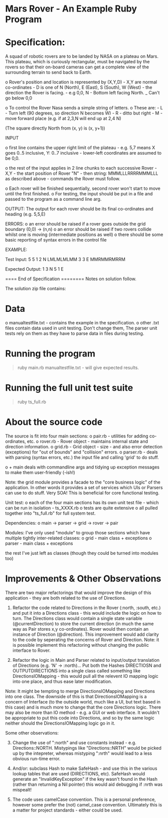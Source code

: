 # Mars Rover - An Example Ruby Program


Specification:
==============
A squad of robotic rovers are to be landed by NASA on a plateau on Mars.
This plateau, which is curiously rectangular, must be navigated by the
rovers so that their on-board cameras can get a complete view of the
surrounding terrain to send back to Earth.

o Rover's position and location is represented by (X,Y,D)
	- X,Y are normal co-ordinates
	- D is one of N (North), E (East), S (South), W (West) - the direction the Rover is facing.
	- e.g 0,0, N - Bottom left facing North.
	_ Can't go below 0,0

o To control the Rover Nasa sends a simple string of letters. 
o These are:
	- L - Turn left (90 degrees, so direction N becomes W)
	- R - ditto but right
	- M - move forward place (e.g. if at 2,3,N will end up at 2,4 N)


(The square directly North from (x, y) is (x, y+1))


INPUT

o first line contains the upper right limit of the plateau 
	- e.g. 5,7 means X goes 0..5 inclusive, Y: 0..7 inclusive
	- lower-left coordinates are assumed to be 0,0.

o the rest of the input applies in 2 line chunks to each successive Rover
	- X,Y - the start position of Rover "N"
	- then string: MMMLLLRRRRMMMLLL as described above - commands the Rover must follow.


o Each rover will be finished sequentially, second rover won't start to move until the first finished.
o For testing, the input should be put in a file and passed to the program as a command line arg.


OUTPUT:
The output for each rover should be its final co-ordinates and heading (e.g. 5,5,E)

ERRORS:
o an error should be raised if a rover goes outside the grid boundary (0,0) -> (n,n)
o an error should be raised if two rovers collide whilst one is moving (intermediate positions as well)
o there should be some basic reporting of syntax errors in the control file


EXAMPLE:

Test Input:
5 5
1 2 N
LMLMLMLMM
3 3 E
MMRMMRMRRM

Expected Output:
1 3 N
5 1 E

==== End of Specification ======== Notes on solution follow.

The solution zip file contains:


Data
====
o manualtestfile.txt - contains the example in the specification.
o other .txt files contain data used in unit testing. Don't change them, The parser unit tests rely on them as they have to parse data in files during testing.

Running the program
===================
> ruby main.rb manualtestfile.txt - will give expected results.

Running the full unit test suite
=================================
> ruby ts_full.rb

About the source code
======================
The source is fit into four main sections:
o pair.rb - utilities for adding co-ordinates, etc.
o rover.rb - Rover object - maintains internal state and direction information.
o grid.rb - Grid object - size - and also error detection (exceptions) for "out of bounds" and "collision" errors.
o parser.rb - deals with parsing (syntax errors, etc.) the input file and calling 'grid' to do stuff.

o + main deals with commandline args and tidying up exception messages to make them user-friendly (-ish!)

Note: the grid module provides a facade to the "core business logic" of the application. In other words it provides a set of services which UIs or Parsers can use to do stuff. Very SOA! This is beneficial for core functional testing.

Unit test:
o each of the four main sections has its own unit test file - which can be run in isolation - ts_XXXX.rb
o tests are quite extensive
o all pulled together into "ts_full.rb" for full system test.

Dependencies:
o main -> parser -> grid -> rover -> pair

Modules:
I've only used "module" to group those sections which have multiple tightly inter-related classes:
o grid - main class + exceptions
o parser - main class + exceptions


the rest I've just left as classes (though they could be turned into modules too)

Improvements & Other Observations
=================================

There are two major refactorings that would improve the design of this application - they are both related to the use of Directions.

1. Refactor the code related to Directions in the Rover (:north, :south, etc.) and put it into a Directions class - this would include the logic on how to turn. The Directions class would contain a single state variable (@currentDirection) to store the current direction (in much the same way as Pair stores x,y co-ordinates). Rover would then contain an instance of Direction (@direction). This improvement would add clarity to the code by seperating the concerns of Rover and Direction. Note: it is possible implement this refactoring without changing the public interface to Rover.

2. Refactor the logic in Main and Parser related to input/output translation of Directions (e.g. 'N' -> :north)... Put both the Hashes DIRECTIOSN and OUTPUTDIRECTIONS into a single class called something like DirectionsIOMapping - this would pull all the relevent IO mapping logic into one place, and thus ease later modification.

Note: It might be tempting to merge DirectionsIOMapping and Directions into one class. The downside of this is that DirectionsIOMapping is a concern of Interface (to the outside world, much like a UI, but text based in this case) and is much more to change that the core Directions logic. There may also be more than IO method - e.g. a GUI or web interface. It wouldn't be appropriate to put this code into Directions, and so by the same logic neither should the DirectionsIOMapping logic go in it.

Some other observations:

3. Change the use of ":north" and use constants instead - e.g. Directions::NORTH. Mistypings like "Directions::NRTH" would be picked up by the intepreter, whereas mistyping ":nrth" would lead to a less obvious run-time error.

4. And/or: subclass Hash to make SafeHash - and use this in the various lookup tables that are used (DIRECTIONS, etc). SafeHash would generate an "InvalidKeyException" if the key wasn't found in the Hash (rather than returning a Nil pointer) this would aid debugging if :nrth was mispealt!

5. The code uses camelCase convention. This is a personal preference, however some prefer the (not) camel_case convention. Ultimately this is a matter for project standards - either could be used.

